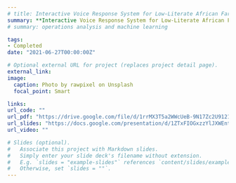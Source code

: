 ```yaml
---
# title: Interactive Voice Response System for Low-Literate African Farmers
summary: **Interactive Voice Response System for Low-Literate African Farmers** with Eli Berk-Rauch. Master's Thesis at the Harvard Kennedy School. 2021.
# summary: operations analysis and machine learning

tags:
- Completed
date: "2021-06-27T00:00:00Z"

# Optional external URL for project (replaces project detail page).
external_link:
image:
  caption: Photo by rawpixel on Unsplash
  focal_point: Smart

links:
url_code: ""
url_pdf: "https://drive.google.com/file/d/1rrMX3T5a2WWcUeB-9N17Zc2U91214_4B/view"
url_slides: "https://docs.google.com/presentation/d/1ZTxFIOGxzzYlJXWEnt4MkHEwOQQwK85lclOuddSWl_Q/edit#slide=id.p"
url_video: ""

# Slides (optional).
#   Associate this project with Markdown slides.
#   Simply enter your slide deck's filename without extension.
#   E.g. `slides = "example-slides"` references `content/slides/example-slides.md`.
#   Otherwise, set `slides = ""`.
---
```

